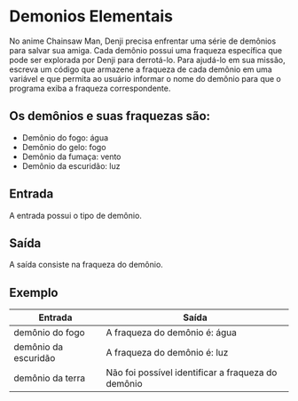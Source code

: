 # Demonios Elementais

No anime Chainsaw Man, Denji precisa enfrentar uma série de demônios para salvar sua amiga. Cada demônio possui uma fraqueza específica que pode ser explorada por Denji para derrotá-lo. Para ajudá-lo em sua missão, escreva um código que armazene a fraqueza de cada demônio em uma variável e que permita ao usuário informar o nome do demônio para que o programa exiba a fraqueza correspondente.

## Os demônios e suas fraquezas são:

- Demônio do fogo: água
- Demônio do gelo: fogo
- Demônio da fumaça: vento
- Demônio da escuridão: luz

## Entrada

A entrada possui o tipo de demônio.

## Saída

A saída consiste na fraqueza do demônio.

## Exemplo

| Entrada              | Saída                                              |
| -------------------- | -------------------------------------------------- |
| demônio do fogo      | A fraqueza do demônio é: água                      |
| demônio da escuridão | A fraqueza do demônio é: luz                       |
| demônio da terra     | Não foi possível identificar a fraqueza do demônio |
